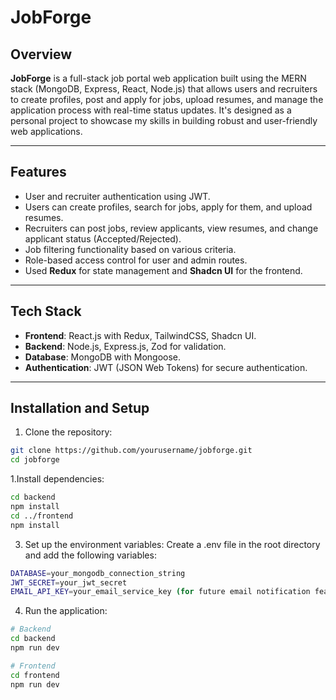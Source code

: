 # JobForge

## Overview

**JobForge** is a full-stack job portal web application built using the MERN stack (MongoDB, Express, React, Node.js) that allows users and recruiters to create profiles, post and apply for jobs, upload resumes, and manage the application process with real-time status updates. It's designed as a personal project to showcase my skills in building robust and user-friendly web applications.

---

## Features

- User and recruiter authentication using JWT.
- Users can create profiles, search for jobs, apply for them, and upload resumes.
- Recruiters can post jobs, review applicants, view resumes, and change applicant status (Accepted/Rejected).
- Job filtering functionality based on various criteria.
- Role-based access control for user and admin routes.
- Used **Redux** for state management and **Shadcn UI** for the frontend.

---

## Tech Stack

- **Frontend**: React.js with Redux, TailwindCSS, Shadcn UI.
- **Backend**: Node.js, Express.js, Zod for validation.
- **Database**: MongoDB with Mongoose.
- **Authentication**: JWT (JSON Web Tokens) for secure authentication.

---

## Installation and Setup

1. Clone the repository:

```bash
git clone https://github.com/yourusername/jobforge.git
cd jobforge
```
1.Install dependencies:

```bash
cd backend
npm install
cd ../frontend
npm install
```
3. Set up the environment variables:
Create a .env file in the root directory and add the following variables:

```bash
DATABASE=your_mongodb_connection_string
JWT_SECRET=your_jwt_secret
EMAIL_API_KEY=your_email_service_key (for future email notification feature)
```
4. Run the application:

```bash
# Backend
cd backend
npm run dev

# Frontend
cd frontend
npm run dev
```


